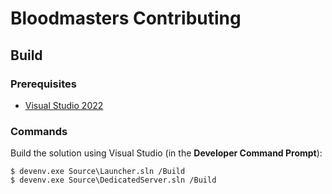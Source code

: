 Bloodmasters Contributing
=========================

Build
-----
### Prerequisites
- [Visual Studio 2022][visual-studio]

### Commands
Build the solution using Visual Studio (in the **Developer Command Prompt**):
```
$ devenv.exe Source\Launcher.sln /Build
$ devenv.exe Source\DedicatedServer.sln /Build
```

[visual-studio]: https://visualstudio.microsoft.com/vs/
